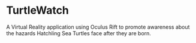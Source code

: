 # TurtleWatch
A Virtual Reality application using Oculus Rift to promote awareness about the hazards Hatchling Sea Turtles face after they are born.
